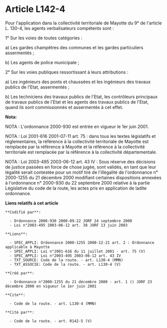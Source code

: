 # Article L142-4

Pour l'application dans la collectivité territoriale de Mayotte du 9° de l'article L. 130-4, les agents verbalisateurs
compétents sont :

1° Sur les voies de toutes catégories :

a) Les gardes champêtres des communes et les gardes particuliers assermentés ;

b) Les agents de police municipale ;

2° Sur les voies publiques ressortissant à leurs attributions :

a) Les ingénieurs des ponts et chaussées et les ingénieurs des travaux publics de l'Etat, assermentés ;

b) Les techniciens des travaux publics de l'Etat, les contrôleurs principaux de travaux publics de l'Etat et les agents des
travaux publics de l'Etat, quand ils sont commissionnés et assermentés à cet effet.

**Nota:**

NOTA : L'ordonnance 2000-930 est entrée en vigueur le 1er juin 2001.

NOTA : Loi 2001-616 2001-07-11 art. 75 : dans tous les textes législatifs et réglementaires, la référence à la collectivité
territoriale de Mayotte est remplacée par la référence à Mayotte et la référence à la collectivité territoriale est remplacée
par la référence à la collectivité départementale.

NOTA : Loi 2003-495 2003-06-12 art. 43 IV : Sous réserve des décisions de justice passées en force de chose jugée, sont
validés, en tant que leur légalité serait contestée pour un motif tiré de l'illégalité de l'ordonnance n° 2000-1255 du 21
décembre 2000 modifiant certaines dispositions annexées à l'ordonnance n° 2000-930 du 22 septembre 2000 relative à la partie
Législative du code de la route, les actes pris en application de ladite ordonnance.

**Liens relatifs à cet article**

	**Codifié par**:

	  - Ordonnance 2000-930 2000-09-22 JORF 24 septembre 2000
	  - Loi n°2003-495 2003-06-12 art. 38 JORF 13 juin 2003

	**Liens**:

	  - SPEC_APPLI: Ordonnance 2000-1255 2000-12-21 art. 2 : Ordonnance applicable à Mayotte
	  - SPEC_APPLI: Loi n°2001-616 du 11 juillet 2001 - art. 75 (V)
	  - SPEC_APPLI: Loi n°2003-495 2003-06-12 art. 43 IV
	  - TXT_SOURCE: Code de la route. - art. L130-4 (MMN)
	  - TXT_ASSOCIE: Code de la route. - art. L130-4 (V)

	**Créé par**:

	  - Ordonnance n°2000-1255 du 21 décembre 2000 - art. 1 () JORF 23 décembre 2000 en vigueur le 1er juin 2001

	**Cite**:

	  - Code de la route. - art. L130-4 (MMN)

	**Cité par**:

	  - Code de la route. - art. R142-5 (V)

